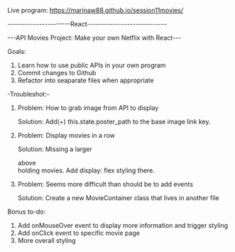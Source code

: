 Live program: https://marinaw88.github.io/session11movies/

----------------------React----------------------------

---API Movies Project: Make your own Netflix with React---

Goals:
1. Learn how to use public APIs in your own program  <done>
2. Commit changes to Github  <done>
3. Refactor into seaparate files when appropriate <done>


-Troubleshot:-
1. Problem: How to grab image from API to display
   
   Solution: Add(+) this.state.poster_path to the base image link key.
   
2. Problem: Display movies in a row
   
   Solution: Missing a larger <div> above <div> holding movies. Add display: flex styling there.
   
3. Problem: Seems more difficult than should be to add events 
   
   Solution: Create a new MovieContainer class that lives in another file
  
  
Bonus to-do:
1. Add onMouseOver event to display more information and trigger styling
2. Add onClick event to specific movie page
3. More overall styling
